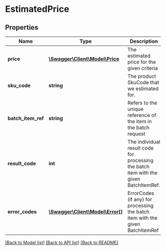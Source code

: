 # EstimatedPrice

## Properties
Name | Type | Description | Notes
------------ | ------------- | ------------- | -------------
**price** | [**\Swagger\Client\Model\Price**](Price.md) | The estimated price for the given criteria | [optional] 
**sku_code** | **string** | The product SkuCode that we estimated for. | [optional] 
**batch_item_ref** | **string** | Refers to the unique reference of the item in the batch request | 
**result_code** | **int** | The individual result code for processing the batch item with the given BatchItemRef. | 
**error_codes** | [**\Swagger\Client\Model\Error[]**](Error.md) | ErrorCodes (if any) for processing the batch item with the given BatchItemRef | 

[[Back to Model list]](../README.md#documentation-for-models) [[Back to API list]](../README.md#documentation-for-api-endpoints) [[Back to README]](../README.md)


